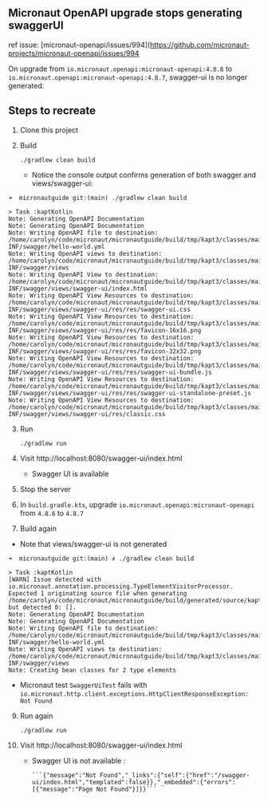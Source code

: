 ## Micronaut OpenAPI upgrade stops generating swaggerUI

ref issue: [micronaut-openapi/issues/994](https://github.com/micronaut-projects/micronaut-openapi/issues/994

On upgrade from `io.micronaut.openapi:micronaut-openapi:4.8.6` to `io.micronaut.openapi:micronaut-openapi:4.8.7`, 
swagger-ui is no longer generated. 

## Steps to recreate

1. Clone this project


2. Build

   `./gradlew clean build`

    * Notice the console output confirms generation of both swagger and views/swagger-ui:

```
➜  micronautguide git:(main) ./gradlew clean build

> Task :kaptKotlin
Note: Generating OpenAPI Documentation
Note: Generating OpenAPI Documentation
Note: Writing OpenAPI file to destination: /home/carolyn/code/micronaut/micronautguide/build/tmp/kapt3/classes/main/META-INF/swagger/hello-world.yml
Note: Writing OpenAPI views to destination: /home/carolyn/code/micronaut/micronautguide/build/tmp/kapt3/classes/main/META-INF/swagger/views
Note: Writing OpenAPI View to destination: /home/carolyn/code/micronaut/micronautguide/build/tmp/kapt3/classes/main/META-INF/swagger/views/swagger-ui/index.html
Note: Writing OpenAPI View Resources to destination: /home/carolyn/code/micronaut/micronautguide/build/tmp/kapt3/classes/main/META-INF/swagger/views/swagger-ui/res/res/swagger-ui.css
Note: Writing OpenAPI View Resources to destination: /home/carolyn/code/micronaut/micronautguide/build/tmp/kapt3/classes/main/META-INF/swagger/views/swagger-ui/res/res/favicon-16x16.png
Note: Writing OpenAPI View Resources to destination: /home/carolyn/code/micronaut/micronautguide/build/tmp/kapt3/classes/main/META-INF/swagger/views/swagger-ui/res/res/favicon-32x32.png
Note: Writing OpenAPI View Resources to destination: /home/carolyn/code/micronaut/micronautguide/build/tmp/kapt3/classes/main/META-INF/swagger/views/swagger-ui/res/res/swagger-ui-bundle.js
Note: Writing OpenAPI View Resources to destination: /home/carolyn/code/micronaut/micronautguide/build/tmp/kapt3/classes/main/META-INF/swagger/views/swagger-ui/res/res/swagger-ui-standalone-preset.js
Note: Writing OpenAPI View Resources to destination: /home/carolyn/code/micronaut/micronautguide/build/tmp/kapt3/classes/main/META-INF/swagger/views/swagger-ui/res/classic.css

```

3. Run

    `./gradlew run`


4. Visit http://localhost:8080/swagger-ui/index.html 
    
    * Swagger UI is available 



5. Stop the server 


6. In `build.gradle.kts`, upgrade `io.micronaut.openapi:micronaut-openapi` from `4.8.6` to `4.8.7`


7. Build again

 * Note that views/swagger-ui is not generated

```
➜  micronautguide git:(main) ✗ ./gradlew clean build

> Task :kaptKotlin
[WARN] Issue detected with io.micronaut.annotation.processing.TypeElementVisitorProcessor. Expected 1 originating source file when generating /home/carolyn/code/micronaut/micronautguide/build/generated/source/kapt/main/dummy, but detected 0: [].
Note: Generating OpenAPI Documentation
Note: Generating OpenAPI Documentation
Note: Writing OpenAPI file to destination: /home/carolyn/code/micronaut/micronautguide/build/tmp/kapt3/classes/main/META-INF/swagger/hello-world.yml
Note: Writing OpenAPI views to destination: /home/carolyn/code/micronaut/micronautguide/build/tmp/kapt3/classes/main/META-INF/swagger/views
Note: Creating bean classes for 2 type elements

```

 * Micronaut test `SwaggerUiTest` fails with `io.micronaut.http.client.exceptions.HttpClientResponseException: Not Found`

9. Run again

   `./gradlew run`



4. Visit http://localhost:8080/swagger-ui/index.html

   * Swagger UI is not available :

         ```{"message":"Not Found","_links":{"self":{"href":"/swagger-ui/index.html","templated":false}},"_embedded":{"errors":[{"message":"Page Not Found"}]}}```
